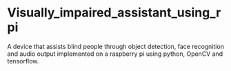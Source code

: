 # Visually_impaired_assistant_using_rpi
A device that assists blind people through object detection, face recognition and audio output implemented on a raspberry pi using python, OpenCV and tensorflow.
